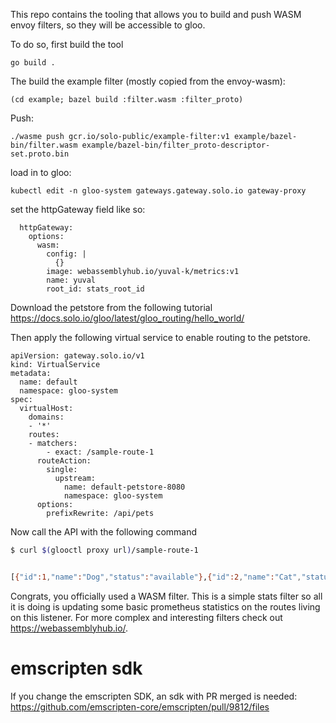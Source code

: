 This repo contains the tooling that allows you to build and push WASM envoy filters,
so they will be accessible to gloo.

To do so, first build the tool
```
go build .
```

The build the example filter (mostly copied from the envoy-wasm):
```
(cd example; bazel build :filter.wasm :filter_proto)
```

Push:
```
./wasme push gcr.io/solo-public/example-filter:v1 example/bazel-bin/filter.wasm example/bazel-bin/filter_proto-descriptor-set.proto.bin
```

load in to gloo:
```
kubectl edit -n gloo-system gateways.gateway.solo.io gateway-proxy
```

set the httpGateway field like so:
```
  httpGateway:
    options:
      wasm:
        config: |
          {}
        image: webassemblyhub.io/yuval-k/metrics:v1
        name: yuval
        root_id: stats_root_id
```

Download the petstore from the following tutorial https://docs.solo.io/gloo/latest/gloo_routing/hello_world/

Then apply the following virtual service to enable routing to the petstore.

```
apiVersion: gateway.solo.io/v1
kind: VirtualService
metadata:
  name: default
  namespace: gloo-system
spec:
  virtualHost:
    domains:
    - '*'
    routes:
    - matchers:
        - exact: /sample-route-1
      routeAction:
        single:
          upstream:
            name: default-petstore-8080
            namespace: gloo-system
      options:
        prefixRewrite: /api/pets
```

Now call the API with the following command
```bash
$ curl $(glooctl proxy url)/sample-route-1


[{"id":1,"name":"Dog","status":"available"},{"id":2,"name":"Cat","status":"pending"}]
```

Congrats, you officially used a WASM filter.
This is a simple stats filter so all it is doing is updating some basic prometheus statistics on the routes living on this listener.
For more complex and interesting filters check out https://webassemblyhub.io/.

# emscripten sdk
If you change the emscripten SDK, an sdk with PR merged is needed:
https://github.com/emscripten-core/emscripten/pull/9812/files
